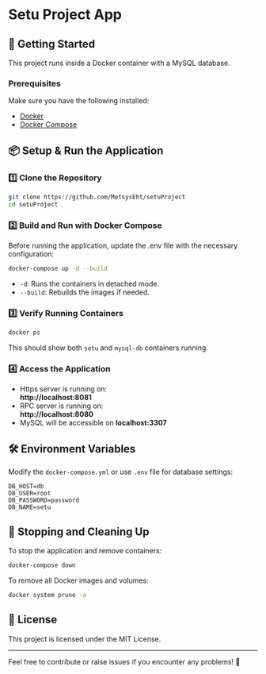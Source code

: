 # Setu Project App

## 🚀 Getting Started
This project runs inside a Docker container with a MySQL database.

### Prerequisites
Make sure you have the following installed:
- [Docker](https://docs.docker.com/get-docker/)
- [Docker Compose](https://docs.docker.com/compose/install/)

## 📦 Setup & Run the Application

### 1️⃣ Clone the Repository
```sh
git clone https://github.com/MetsysEht/setuProject
cd setuProject
```
### 2️⃣ Build and Run with Docker Compose
Before running the application, update the .env file with the necessary configuration:

```sh
docker-compose up -d --build
```
- `-d`: Runs the containers in detached mode.
- `--build`: Rebuilds the images if needed.

### 3️⃣ Verify Running Containers
```sh
docker ps
```
This should show both `setu` and `mysql-db` containers running.

### 4️⃣ Access the Application
- Https server is running on:  
  **http://localhost:8081**
- RPC server is running on:  
  **http://localhost:8080**
- MySQL will be accessible on **localhost:3307**

## 🛠 Environment Variables
Modify the `docker-compose.yml` or use `.env` file for database settings:
```
DB_HOST=db
DB_USER=root
DB_PASSWORD=password
DB_NAME=setu
```

## 🛑 Stopping and Cleaning Up
To stop the application and remove containers:
```sh
docker-compose down
```
To remove all Docker images and volumes:
```sh
docker system prune -a
```

## 📜 License
This project is licensed under the MIT License.

---
Feel free to contribute or raise issues if you encounter any problems! 🚀

